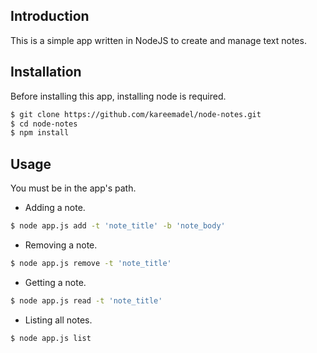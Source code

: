 
Introduction
------------

This is a simple app written in NodeJS to create and manage text notes.

Installation
------------

Before installing this app, installing node is required.
```bash
$ git clone https://github.com/kareemadel/node-notes.git
$ cd node-notes
$ npm install
```
Usage
------
You must be in the app's path.
* Adding a note.
```bash
$ node app.js add -t 'note_title' -b 'note_body'
```
* Removing a note.
```bash
$ node app.js remove -t 'note_title'
```
* Getting a note.
```bash
$ node app.js read -t 'note_title'
```
* Listing all notes.
```bash
$ node app.js list
```
